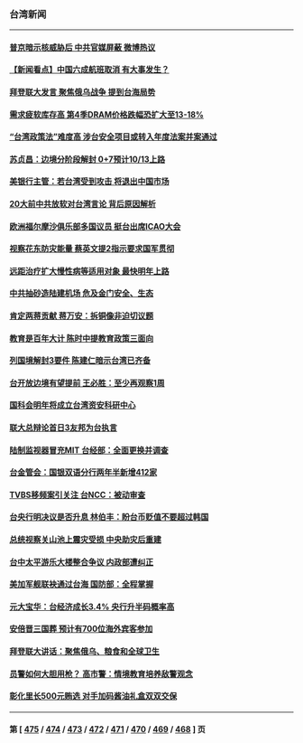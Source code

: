 ### 台湾新闻
---
#### [普京暗示核威胁后 中共官媒屏蔽 微博热议](../../pages/ncid1349361/n13830586.md) 
#### [【新闻看点】中国六成航班取消 有大事发生？](../../pages/ncid1349361/n13830024.md) 
#### [拜登联大发言 聚焦俄乌战争 提到台海局势](../../pages/ncid1349361/n13830351.md) 
#### [需求疲软库存高 第4季DRAM价格跌幅恐扩大至13-18%](../../pages/ncid1349361/n13830359.md) 
#### [“台湾政策法”难度高 涉台安全项目或转入年度法案并案通过](../../pages/ncid1349361/n13830148.md) 
#### [苏贞昌：边境分阶段解封 0+7预计10/13上路](../../pages/ncid1349361/n13827494.md) 
#### [美银行主管：若台湾受到攻击 将退出中国市场](../../pages/ncid1349361/n13829852.md) 
#### [20大前中共放软对台湾言论 背后原因解析](../../pages/ncid1349361/n13829842.md) 
#### [欧洲福尔摩沙俱乐部多国议员 挺台出席ICAO大会](../../pages/ncid1349361/n13829791.md) 
#### [视察花东防灾能量 蔡英文提2指示要求国军贯彻](../../pages/ncid1349361/n13829773.md) 
#### [远距治疗扩大慢性病等适用对象 最快明年上路](../../pages/ncid1349361/n13829783.md) 
#### [中共抽砂造陆建机场 危及金门安全、生态](../../pages/ncid1349361/n13829739.md) 
#### [肯定两蒋贡献 蒋万安：拆铜像非迫切议题](../../pages/ncid1349361/n13829725.md) 
#### [教育是百年大计 陈时中提教育政策三面向](../../pages/ncid1349361/n13829727.md) 
#### [列国境解封3要件 陈建仁暗示台湾已齐备](../../pages/ncid1349361/n13829729.md) 
#### [台开放边境有望提前 王必胜：至少再观察1周](../../pages/ncid1349361/n13829730.md) 
#### [国科会明年将成立台湾资安科研中心](../../pages/ncid1349361/n13829713.md) 
#### [联大总辩论首日3友邦为台执言](../../pages/ncid1349361/n13829712.md) 
#### [陆制监视器冒充MIT 台经部：全面更换并调查](../../pages/ncid1349361/n13829695.md) 
#### [台金管会：国银双语分行两年半新增412家](../../pages/ncid1349361/n13829640.md) 
#### [TVBS移频案引关注 台NCC：被动审查](../../pages/ncid1349361/n13829642.md) 
#### [台央行明决议是否升息 林伯丰：盼台币贬值不要超过韩国](../../pages/ncid1349361/n13829643.md) 
#### [总统视察关山池上震灾受损 中央助灾后重建](../../pages/ncid1349361/n13829692.md) 
#### [台中太平游乐大楼整合争议 内政部遭纠正](../../pages/ncid1349361/n13829650.md) 
#### [美加军舰联袂通过台海 国防部：全程掌握](../../pages/ncid1349361/n13829671.md) 
#### [元大宝华：台经济成长3.4% 央行升半码概率高](../../pages/ncid1349361/n13829577.md) 
#### [安倍晋三国葬 预计有700位海外宾客参加](../../pages/ncid1349361/n13829502.md) 
#### [拜登联大讲话：聚焦俄乌、粮食和全球卫生](../../pages/ncid1349361/n13829581.md) 
#### [员警如何大胆用枪？ 高市警：情境教育培养敌警观念](../../pages/ncid1349361/n13829122.md) 
#### [彰化里长500元贿选 对手加码酱油礼盒双双交保](../../pages/ncid1349361/n13829120.md) 

---
#### 第 [ [475](./475.md) / [474](./474.md) / [473](./473.md) / [472](./472.md) / [471](./471.md) / [470](./470.md) / [469](./469.md) / [468](./468.md) ] 页

